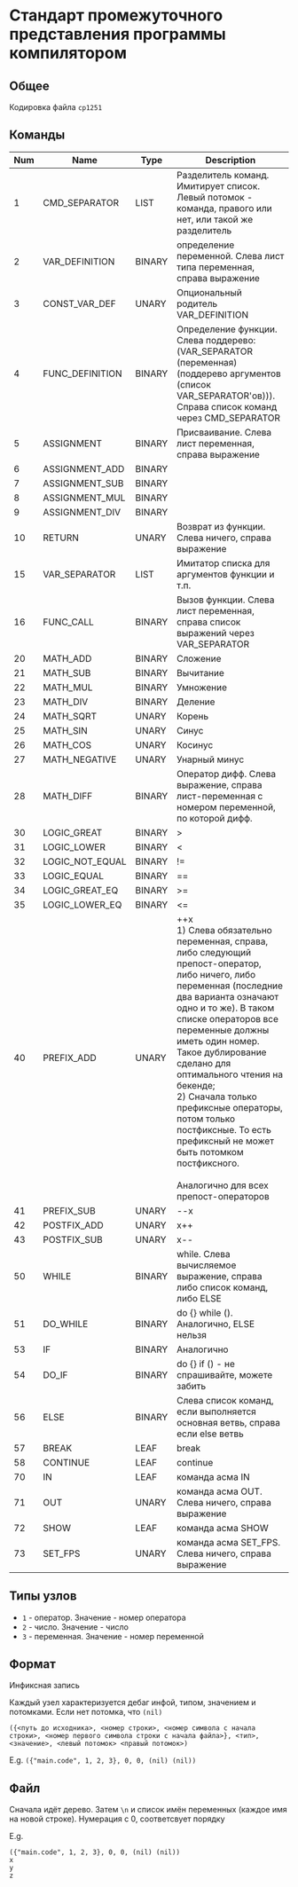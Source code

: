 # Стандарт промежуточного представления программы компилятором

## Общее

Кодировка файла `cp1251`

## Команды
|Num| Name            |Type    | Description |
|---|-----------------|--------|-------------|
| 1 | CMD_SEPARATOR   | LIST   | Разделитель команд. Имитирует список. Левый потомок - команда, правого или нет, или такой же разделитель
| 2 | VAR_DEFINITION  | BINARY | определение переменной. Слева лист типа переменная, справа выражение
| 3 | CONST_VAR_DEF   | UNARY  | Опциональный родитель VAR_DEFINITION
| 4 | FUNC_DEFINITION | BINARY | Определение функции. Слева поддерево: (VAR_SEPARATOR (переменная) (поддерево аргументов (список VAR_SEPARATOR'ов))). Справа список команд через CMD_SEPARATOR
| 5 | ASSIGNMENT      | BINARY | Присваивание. Слева лист переменная, справа выражение
| 6 | ASSIGNMENT_ADD  | BINARY |
| 7 | ASSIGNMENT_SUB  | BINARY |
| 8 | ASSIGNMENT_MUL  | BINARY |
| 9 | ASSIGNMENT_DIV  | BINARY |
|10 | RETURN          | UNARY  | Возврат из функции. Слева ничего, справа выражение
|15 | VAR_SEPARATOR   | LIST   | Имитатор списка для аргументов функции и т.п.
|16 | FUNC_CALL       | BINARY | Вызов функции. Слева лист переменная, справа список выражений через VAR_SEPARATOR
|20 | MATH_ADD        | BINARY | Сложение
|21 | MATH_SUB        | BINARY | Вычитание
|22 | MATH_MUL        | BINARY | Умножение
|23 | MATH_DIV        | BINARY | Деление
|24 | MATH_SQRT       | UNARY  | Корень
|25 | MATH_SIN        | UNARY  | Синус
|26 | MATH_COS        | UNARY  | Косинус
|27 | MATH_NEGATIVE   | UNARY  | Унарный минус
|28 | MATH_DIFF       | BINARY | Оператор дифф. Слева выражение, справа лист-переменная с номером переменной, по которой дифф.
|30 | LOGIC_GREAT     | BINARY | >
|31 | LOGIC_LOWER     | BINARY | <
|32 | LOGIC_NOT_EQUAL | BINARY | !=
|33 | LOGIC_EQUAL     | BINARY | ==
|34 | LOGIC_GREAT_EQ  | BINARY | >=
|35 | LOGIC_LOWER_EQ  | BINARY | <=
|40 | PREFIX_ADD      | UNARY  | ++x <br> 1) Слева обязательно переменная, справа, либо следующий препост-оператор, либо ничего, либо переменная (последние два варианта означают одно и то же). В таком списке операторов все переменные должны иметь один номер. Такое дублирование сделано для оптимального чтения на бекенде; <br> 2) Сначала только префиксные операторы, потом только постфиксные. То есть префиксный не может быть потомком постфиксного. <br><br> Аналогично для всех препост-операторов
|41 | PREFIX_SUB      | UNARY  | --x
|42 | POSTFIX_ADD     | UNARY  | x++
|43 | POSTFIX_SUB     | UNARY  | x--
|50 | WHILE           | BINARY | while. Слева вычисляемое выражение, справа либо список команд, либо ELSE
|51 | DO_WHILE        | BINARY | do {} while (). Аналогично, ELSE нельзя
|53 | IF              | BINARY | Аналогично
|54 | DO_IF           | BINARY | do {} if () - не спрашивайте, можете забить
|56 | ELSE            | BINARY | Слева список команд, если выполняется основная ветвь, справа если else ветвь
|57 | BREAK           | LEAF   | break
|58 | CONTINUE        | LEAF   | continue
|70 | IN              | LEAF   | команда асма IN
|71 | OUT             | UNARY  | команда асма OUT. Слева ничего, справа выражение
|72 | SHOW            | LEAF   | команда асма SHOW
|73 | SET_FPS         | UNARY  | команда асма SET_FPS. Слева ничего, справа выражение

## Типы узлов

- `1` - оператор. Значение - номер оператора
- `2` - число. Значение - число
- `3` - переменная. Значение - номер переменной

## Формат

Инфиксная запись

Каждый узел характеризуется дебаг инфой, типом, значением и потомками. Если нет потомка, что `(nil)`

```({<путь до исходника>, <номер строки>, <номер символа с начала строки>, <номер первого символа строки с начала файла>}, <тип>, <значение>, <левый потомок> <правый потомок>)```

E.g.
```({"main.code", 1, 2, 3}, 0, 0, (nil) (nil))```


## Файл

Сначала идёт дерево. Затем `\n` и список имён переменных (каждое имя на новой строке). Нумерация с 0, соответсвует порядку

E.g.
```
({"main.code", 1, 2, 3}, 0, 0, (nil) (nil))
x
y
z

```
